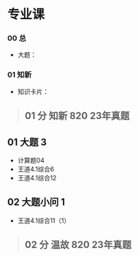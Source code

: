 # 专业课

### 00 总

* 大题：

  

### 01 知新

* 知识卡片：



> ## 01 分 知新 820 23年真题



## 01 大题 3

* 计算题04
* 王道4.1综合6
* 王道4.1综合12



## 02 大题小问 1

* 王道4.1综合11（1）



> ## 02 分 温故 820 23年真题




